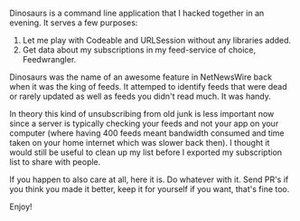 Dinosaurs is a command line application that I hacked together in an evening. It serves a few purposes:

1. Let me play with Codeable and URLSession without any libraries added.
2. Get data about my subscriptions in my feed-service of choice, Feedwrangler.

Dinosaurs was the name of an awesome feature in NetNewsWire back when it was the king of feeds. It attemped to identify feeds that were dead or rarely updated as well as feeds you didn't read much. It was handy.

In theory this kind of unsubscribing from old junk is less important now since a server is typically checking your feeds and not your app on your computer (where having 400 feeds meant bandwidth consumed and time taken on your home internet which was slower back then).
I thought it would still be useful to clean up my list before I exported my subscription list to share with people.

If you happen to also care at all, here it is. Do whatever with it. Send PR's if you think you made it better, keep it for yourself if you want, that's fine too.

Enjoy!
